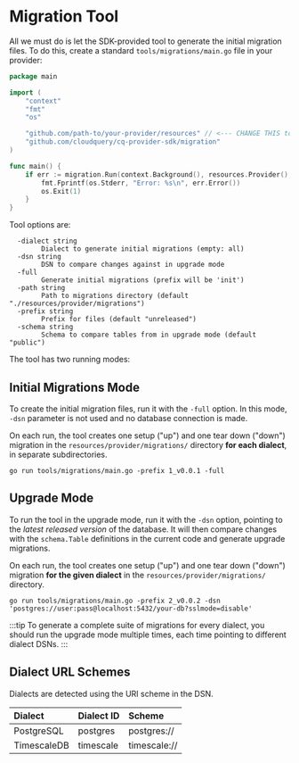 # Migration Tool

All we must do is let the SDK-provided tool to generate the initial migration files. To do this, create a standard `tools/migrations/main.go` file in your provider:

```go
package main

import (
	"context"
	"fmt"
	"os"

	"github.com/path-to/your-provider/resources" // <--- CHANGE THIS to your package name for provider
	"github.com/cloudquery/cq-provider-sdk/migration"
)

func main() {
	if err := migration.Run(context.Background(), resources.Provider(), ""); err != nil {
		fmt.Fprintf(os.Stderr, "Error: %s\n", err.Error())
		os.Exit(1)
	}
}
```

Tool options are:

```
  -dialect string
        Dialect to generate initial migrations (empty: all)
  -dsn string
        DSN to compare changes against in upgrade mode
  -full
        Generate initial migrations (prefix will be 'init')
  -path string
        Path to migrations directory (default "./resources/provider/migrations")
  -prefix string
        Prefix for files (default "unreleased")
  -schema string
        Schema to compare tables from in upgrade mode (default "public")
```

The tool has two running modes:

## Initial Migrations Mode

To create the initial migration files, run it with the `-full` option. In this mode, `-dsn` parameter is not used and no database connection is made.

On each run, the tool creates one setup ("up") and one tear down ("down") migration in the `resources/provider/migrations/` directory **for each dialect**, in separate subdirectories.

```
go run tools/migrations/main.go -prefix 1_v0.0.1 -full
```

## Upgrade Mode

To run the tool in the upgrade mode, run it with the `-dsn` option, pointing to the _latest released version_ of the database.
It will then compare changes with the `schema.Table` definitions in the current code and generate upgrade migrations.

On each run, the tool creates one setup ("up") and one tear down ("down") migration **for the given dialect** in the `resources/provider/migrations/` directory.

```
go run tools/migrations/main.go -prefix 2_v0.0.2 -dsn 'postgres://user:pass@localhost:5432/your-db?sslmode=disable'
```

:::tip
To generate a complete suite of migrations for every dialect, you should run the upgrade mode multiple times, each time pointing to different dialect DSNs.
:::

## Dialect URL Schemes

Dialects are detected using the URI scheme in the DSN.

| Dialect | Dialect ID | Scheme         |
|:--------|:-----------|:---------------|
| PostgreSQL | postgres | postgres://    |
| TimescaleDB| timescale | timescale://   |
